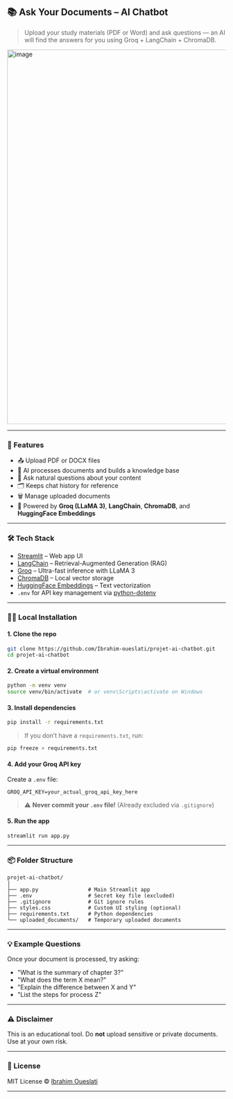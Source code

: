 ## 📚 Ask Your Documents – AI Chatbot

> Upload your study materials (PDF or Word) and ask questions — an AI will find the answers for you using Groq + LangChain + ChromaDB.
<img width="1281" height="863" alt="image" src="https://github.com/user-attachments/assets/de6a1624-594f-4565-b597-0dad802a1c08" />


---

### 🚀 Features

* 📤 Upload PDF or DOCX files
* 🧠 AI processes documents and builds a knowledge base
* 💬 Ask natural questions about your content
* 🗂️ Keeps chat history for reference
* 🗑️ Manage uploaded documents
* 🤖 Powered by **Groq (LLaMA 3)**, **LangChain**, **ChromaDB**, and **HuggingFace Embeddings**

---

### 🛠️ Tech Stack

* [Streamlit](https://streamlit.io/) – Web app UI
* [LangChain](https://www.langchain.com/) – Retrieval-Augmented Generation (RAG)
* [Groq](https://groq.com/) – Ultra-fast inference with LLaMA 3
* [ChromaDB](https://www.trychroma.com/) – Local vector storage
* [HuggingFace Embeddings](https://huggingface.co/) – Text vectorization
* `.env` for API key management via [python-dotenv](https://github.com/theskumar/python-dotenv)

---

### 🧑‍💻 Local Installation

#### 1. **Clone the repo**

```bash
git clone https://github.com/Ibrahim-oueslati/projet-ai-chatbot.git
cd projet-ai-chatbot
```

#### 2. **Create a virtual environment**

```bash
python -m venv venv
source venv/bin/activate  # or venv\Scripts\activate on Windows
```

#### 3. **Install dependencies**

```bash
pip install -r requirements.txt
```

> If you don’t have a `requirements.txt`, run:

```bash
pip freeze > requirements.txt
```

#### 4. **Add your Groq API key**

Create a `.env` file:

```env
GROQ_API_KEY=your_actual_groq_api_key_here
```

> ⚠️ **Never commit your `.env` file!** (Already excluded via `.gitignore`)

#### 5. **Run the app**

```bash
streamlit run app.py
```

---

### 📦 Folder Structure

```
projet-ai-chatbot/
│
├── app.py                # Main Streamlit app
├── .env                  # Secret key file (excluded)
├── .gitignore            # Git ignore rules
├── styles.css            # Custom UI styling (optional)
├── requirements.txt      # Python dependencies
└── uploaded_documents/   # Temporary uploaded documents
```

---

### 💡 Example Questions

Once your document is processed, try asking:

* "What is the summary of chapter 3?"
* "What does the term X mean?"
* "Explain the difference between X and Y"
* "List the steps for process Z"

---

### ⚠️ Disclaimer

This is an educational tool. Do **not** upload sensitive or private documents. Use at your own risk.

---

### 📄 License

MIT License © [Ibrahim Oueslati](https://github.com/Ibrahim-oueslati)

---

